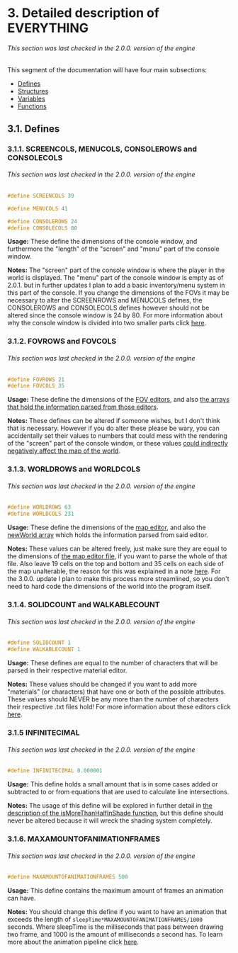 # 3. Detailed description of EVERYTHING
###### This section was last checked in the 2.0.0. version of the engine
This segment of the documentation will have four main subsections:
* [Defines](#31-defines)
* [Structures](3.2._Structures.md/#32-structures)
* [Variables](3.3._Variables_in_the_main_.cpp_file.md/#33-variables-in-the-main-cpp-file)
* [Functions](3.4._Functions_and_3.4.1._input.h.md/#34-functions)

## 3.1. Defines
### 3.1.1. SCREENCOLS, MENUCOLS, CONSOLEROWS and CONSOLECOLS
###### This section was last checked in the 2.0.0. version of the engine
```cpp
#define SCREENCOLS 39

#define MENUCOLS 41

#define CONSOLEROWS 24
#define CONSOLECOLS 80
```
**Usage:** These define the dimensions of the console window, and furthermore the "length" of the "screen" and "menu" part of the console window.

**Notes:** The "screen" part of the console window is where the player in the world is displayed. The "menu" part of the console window is empty as of 2.0.1. but in further updates I plan to add a basic inventory/menu system in this part of the console.  If you change the dimensions of the FOVs it may be necessary to alter the SCREENROWS and MENUCOLS defines, the CONSOLEROWS and CONSOLECOLS defines however should not be altered since the console window is 24 by 80. For more information about why the console window is divided into two smaller parts click [here](2.2._How_to_use_the_editors,_and_other_further_details.md/#2212-the-whys-of-the-fov-editors-and-the-explanation-of-the-newscreen-and-newmenu-arrays).

### 3.1.2. FOVROWS and FOVCOLS
###### This section was last checked in the 2.0.0. version of the engine
```cpp
#define FOVROWS 21
#define FOVCOLS 35
```
**Usage:** These define the dimensions of the [FOV editors](../../FOVs), and also [the arrays that hold the information parsed from those editors](3.3._Variables_in_the_main_.cpp_file.md/#3316-fov-arrays).

**Notes:** These defines can be altered if someone wishes, but I don't think that is necessary. However if you do alter these please be wary, you can accidentally set their values to numbers that could mess with the rendering of the "screen" part of the console window, or these values [could indirectly negatively affect the map of the world](2.2._How_to_use_the_editors,_and_other_further_details.md/#2231-how-to-use-the-map-editor).

### 3.1.3. WORLDROWS and WORLDCOLS
###### This section was last checked in the 2.0.0. version of the engine
```cpp
#define WORLDROWS 63
#define WORLDCOLS 231
```
**Usage:** These define the dimensions of the [map editor](../../maps/world.txt), and also the [newWorld array](3.3._Variables_in_the_main_.cpp_file.md/#3320-newworld) which holds the information parsed from said editor.

**Notes:** These values can be altered freely, just make sure they are equal to the dimensions of [the map editor file](../../maps/world.txt), if you want to parse the whole of that file. Also leave 19 cells on the top and bottom and 35 cells on each side of the map unalterable, the reason for this was explained in a note [here](2.2._How_to_use_the_editors,_and_other_further_details.md/#2231-how-to-use-the-map-editor). For the 3.0.0. update I plan to make this process more streamlined, so you don't need to hard code the dimensions of the world into the program itself.

### 3.1.4. SOLIDCOUNT and WALKABLECOUNT
###### This section was last checked in the 2.0.0. version of the engine
```cpp
#define SOLIDCOUNT 1
#define WALKABLECOUNT 1
```
**Usage:** These defines are equal to the number of characters that will be parsed in their respective material editor.

**Notes:** These values should be changed if you want to add more "materials" (or characters) that have one or both of the possible attributes. These values should NEVER be any more than the number of characters their respective .txt files hold! For more information about these editors click [here](2.2._How_to_use_the_editors,_and_other_further_details.md/#222-how-to-use-the-material-editors).

### 3.1.5 INFINITECIMAL

###### This section was last checked in the 2.0.0. version of the engine

```cpp
#define INFINITECIMAL 0.000001
```

**Usage:**  This define holds a small amount that is in some cases added or subtracted to or from equations that are used to calculate line intersections.

**Notes:**  The usage of this define will be explored in further detail in [the description of the isMoreThanHalfInShade function](3.4.5._shadowFunctions.h.md/#34510-ismorethanhalfinshade), but this define should never be altered because it will wreck the shading system completely.

### 3.1.6. MAXAMOUNTOFANIMATIONFRAMES

###### This section was last checked in the 2.0.0. version of the engine

```cpp
#define MAXAMOUNTOFANIMATIONFRAMES 500
```

**Usage:** This define contains the maximum amount of frames an animation can have. 

**Notes:** You should change this define if you want to have an animation that exceeds the length of `sleepTime*MAXAMOUNTOFANIMATIONFRAMES/1000` seconds. Where sleepTime is the milliseconds that pass between drawing two frame, and 1000 is the amount of milliseconds a second has. To learn more about the animation pipeline click [here](3.2._Structures.md/#327-animation).